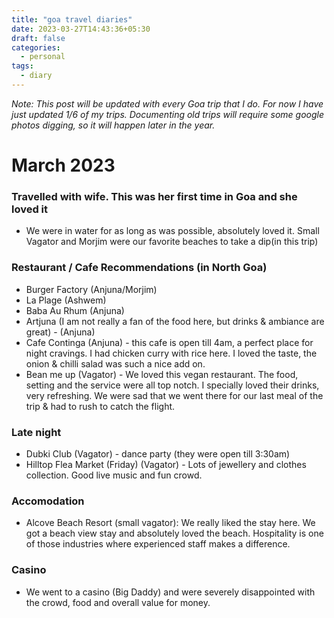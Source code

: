 ```yaml
---
title: "goa travel diaries"
date: 2023-03-27T14:43:36+05:30
draft: false
categories:
  - personal
tags:
  - diary
---
```


*Note: This post will be updated with every Goa trip that I do. For now I have just updated 1/6 of my trips. 
Documenting old trips will require some google photos digging, so it will happen later in the year.*

# March 2023

### Travelled with wife. This was her first time in Goa and she loved it
- We were in water for as long as was possible, absolutely loved it. Small Vagator and Morjim were our favorite beaches to take a dip(in this trip)

###    Restaurant / Cafe Recommendations (in North Goa)
- Burger Factory (Anjuna/Morjim)
- La Plage (Ashwem)
- Baba Au Rhum (Anjuna)
- Artjuna (I am not really a fan of the food here, but drinks & ambiance are great) - (Anjuna)
- Cafe Continga (Anjuna) - this cafe is open till 4am, a perfect place for night cravings. I had chicken curry with rice here. I loved the taste, the onion & chilli salad was such a nice add on.
- Bean me up (Vagator) - We loved this vegan restaurant. The food, setting and the service were all top notch. I specially loved their drinks, very refreshing. We were sad that we went there for our last meal of the trip & had to rush to catch the flight.

###    Late night
- Dubki Club (Vagator) - dance party (they were open till 3:30am)
- Hilltop Flea Market (Friday) (Vagator) - Lots of jewellery and clothes collection. Good live music and fun crowd.

###    Accomodation
- Alcove Beach Resort (small vagator): We really liked the stay here. We got a beach view stay and absolutely loved the beach. Hospitality is one of those industries where experienced staff makes a difference.

### Casino
- We went to a casino (Big Daddy) and were severely disappointed with the crowd, food and overall value for money.


